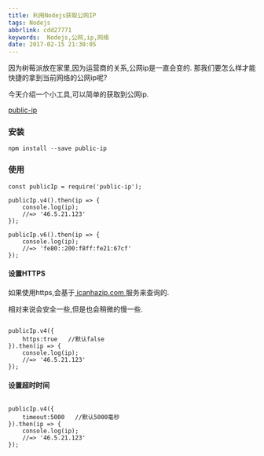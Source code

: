 ```yaml
---
title: 利用Nodejs获取公网IP
tags: Nodejs
abbrlink: cdd27771
keywords:  Nodejs,公网,ip,网络
date: 2017-02-15 21:30:05
---
```


因为树莓派放在家里,因为运营商的关系,公网ip是一直会变的.
那我们要怎么样才能快捷的拿到当前网络的公网ip呢?

今天介绍一个小工具,可以简单的获取到公网ip.

[public-ip](https://www.npmjs.com/package/public-ip)

### 安装

```
npm install --save public-ip
```
<!-- more -->

### 使用

```
const publicIp = require('public-ip');
 
publicIp.v4().then(ip => {  
    console.log(ip);
    //=> '46.5.21.123' 
});
 
publicIp.v6().then(ip => {
    console.log(ip);
    //=> 'fe80::200:f8ff:fe21:67cf' 
});

```

#### 设置HTTPS
如果使用https,会基于[ icanhazip.com ](https://github.com/major/icanhaz) 服务来查询的.

相对来说会安全一些,但是也会稍微的慢一些.
```

publicIp.v4({
    https:true   //默认false
}).then(ip => {  
    console.log(ip);
    //=> '46.5.21.123' 
});

```

#### 设置超时时间

```

publicIp.v4({
    timeout:5000   //默认5000毫秒
}).then(ip => {  
    console.log(ip);
    //=> '46.5.21.123' 
});

```